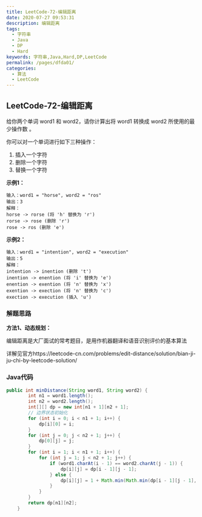 ```yaml
---
title: LeetCode-72-编辑距离
date: 2020-07-27 09:53:31
description: 编辑距离
tags: 
  - 字符串
  - Java
  - DP
  - Hard
keywords: 字符串,Java,Hard,DP,LeetCode
permalink: /pages/dfda01/
categories: 
  - 算法
  - LeetCode
---
```


## LeetCode-72-编辑距离

给你两个单词 word1 和 word2，请你计算出将 word1 转换成 word2 所使用的最少操作数 。

你可以对一个单词进行如下三种操作：

1. 插入一个字符
2. 删除一个字符
3. 替换一个字符

<!--more-->

**示例1：**

```
输入：word1 = "horse", word2 = "ros"
输出：3
解释：
horse -> rorse (将 'h' 替换为 'r')
rorse -> rose (删除 'r')
rose -> ros (删除 'e')
```

**示例2：**

```
输入：word1 = "intention", word2 = "execution"
输出：5
解释：
intention -> inention (删除 't')
inention -> enention (将 'i' 替换为 'e')
enention -> exention (将 'n' 替换为 'x')
exention -> exection (将 'n' 替换为 'c')
exection -> execution (插入 'u')
```

### 解题思路

**方法1、动态规划：**

编辑距离是大厂面试的常考题目，是用作机器翻译和语音识别评价的基本算法

详解见官方https://leetcode-cn.com/problems/edit-distance/solution/bian-ji-ju-chi-by-leetcode-solution/

### Java代码

```java
public int minDistance(String word1, String word2) {
        int n1 = word1.length();
        int n2 = word2.length();
        int[][] dp = new int[n1 + 1][n2 + 1];
        // 边界状态初始化
        for (int i = 0; i < n1 + 1; i++) {
            dp[i][0] = i;
        }
        for (int j = 0; j < n2 + 1; j++) {
            dp[0][j] = j;
        }
        for (int i = 1; i < n1 + 1; i++) {
            for (int j = 1; j < n2 + 1; j++) {
                if (word1.charAt(i - 1) == word2.charAt(j - 1)) {
                    dp[i][j] = dp[i - 1][j - 1];
                } else {
                    dp[i][j] = 1 + Math.min(Math.min(dp[i - 1][j - 1], dp[i][j - 1]), dp[i - 1][j]);
                }
            }
        }
        return dp[n1][n2];
    }
```

